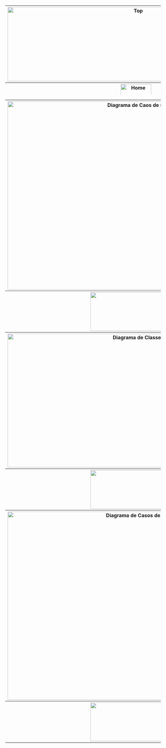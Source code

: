 <table border='0' align='left' height='289' width='830' cellpadding='0' cellspacing='0'>
<blockquote><tr>
<blockquote><th height='240'><img src='http://img35.imageshack.us/img35/1908/topdvz.png' alt='Top' width='830' height='240' /></th>
</blockquote></tr>
<tr>
<blockquote><th height='46'><a href='http://code.google.com/p/virtual-bistro/'><img src='http://img266.imageshack.us/img266/8708/homens.png' alt='Home' width='99' height='46' /></a></th>
<td height='46'><a href='http://code.google.com/p/virtual-bistro/wiki/Equipe'><img src='http://img545.imageshack.us/img545/117/equipens.png' alt='Equipe' width='99' height='46' /></a></td>
<td height='46'><a href='http://code.google.com/p/virtual-bistro/wiki/Descricao'><img src='http://img541.imageshack.us/img541/6223/descricaons.png' alt='Descrição' width='125' height='46' /></a></td>
<td height='46'><a href='http://code.google.com/p/virtual-bistro/wiki/Requisitos'><img src='http://img33.imageshack.us/img33/716/requisitosns.png' alt='Requisitos' width='129' height='46' /></a></td>
<td width='142' height='46'><a href='http://code.google.com/p/virtual-bistro/wiki/CasosDeUso'><img src='http://img809.imageshack.us/img809/6048/casosns.png' alt='Casos de uso' width='142' height='46' /></a></td>
<td width='148' height='46'><a href='http://code.google.com/p/virtual-bistro/wiki/Diagramas'><img src='http://img7.imageshack.us/img7/1308/diagramass.png' alt='Diagramas' width='148' height='46' /></a></td>
<td width='94' height='46'><a href='http://code.google.com/p/virtual-bistro/wiki/Links'><img src='http://img51.imageshack.us/img51/6841/linkns.png' alt='Links' width='94' height='46' /></a></td>
</blockquote></tr>
</table>
<table cellpadding='0' width='830' border='0' cellspacing='0'>
<tr>
<blockquote><th><img src='http://img26.imageshack.us/img26/1588/casosdeusocorpo.png' alt='Diagrama de Caos de uso' width='830' height='608' /></th>
</blockquote></tr>
<tr>
<blockquote><th><img src='http://img842.imageshack.us/img842/9894/casosdeusoesquerda.png' width='295' height='125' /></th>
<td><a href='http://virtual-bistro.googlecode.com/files/DiagramaDeCasoDeUso.asta'><img src='http://img820.imageshack.us/img820/4946/casosdeusodownload.png' alt='Download Casos de Uso.' width='268' height='125' /></a></td>
<td><img src='http://img717.imageshack.us/img717/2281/casosdeusodireita.png' width='267' height='125' /></td>
</blockquote></tr>
<tr>
<blockquote><th><img src='http://img842.imageshack.us/img842/2697/diagramadeclasse.png' alt='Diagrama de Classes' width='830' height='432' /></th>
</blockquote></tr>
<tr>
<blockquote><th><img src='http://img842.imageshack.us/img842/9894/casosdeusoesquerda.png' width='295' height='125' /></th>
<td><a href='https://virtual-bistro.googlecode.com/files/virtual-bistro-classes.asta'><img src='http://img820.imageshack.us/img820/4946/casosdeusodownload.png' alt='Download Diagrama de Clases.' width='268' height='125' /></a></td>
<td><img src='http://img717.imageshack.us/img717/2281/casosdeusodireita.png' width='267' height='125' /></td>
</blockquote></tr>
<tr>
<blockquote><th><img src='http://img26.imageshack.us/img26/7163/diagramaspacotes.png' alt='Diagrama de Casos de uso' width='830' height='608' /></th>
</blockquote></tr>
<tr>
<blockquote><th><img src='http://img842.imageshack.us/img842/9894/casosdeusoesquerda.png' alt='' width='295' height='125' /></th>
<td><a href='https://virtual-bistro.googlecode.com/files/virtual-bistro-pacotes .asta'><img src='http://img820.imageshack.us/img820/4946/casosdeusodownload.png' alt='Download Diagramas de Pacotes.' width='268' height='125' /></a></td>
<td><img src='http://img717.imageshack.us/img717/2281/casosdeusodireita.png' alt='' width='267' height='125' /></td>
</blockquote></tr>
</table>